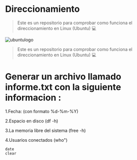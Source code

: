 # Direccionamiento
>Este es un repositorio para comprobar como funciona el direccionamiento en Linux (Ubuntu) :computer:

![ubuntulogo]([[https://cdn.computerhoy.com/sites/navi.axelspringer.es/public/media/image/2014/02/31472-todo-ubuntu-que-es-que-podemos-esperar-este.jpg?tf=3840x](https://variwiki.com/images/1/1d/Ubuntu-logo.jpg)](https://www.cleanpng.com/png-ubuntu-linux-logo-installation-computer-software-l-1268160/preview.html))


>Este es un repositorio para comprobar como funciona el direccionamiento en Linux (Ubuntu) :computer:


# Generar un archivo llamado informe.txt con la siguiente informacion :
  
  1.Fecha: (con formato %d-%m-%Y)
  
  2.Espacio en disco (df -h)
  
  3.La memoria libre del sistema (free -h)
  
  4.Usuarios conectados (who")


``` 
date
clear
```

